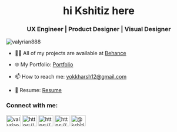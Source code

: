 <h1 align="center">hi Kshitiz here</h1>
<h3 align="center">UX Engineer | Product Designer | Visual Designer</h3>

<p align="left"> <img src="https://komarev.com/ghpvc/?username=valyrian888&label=Profile%20views&color=0e75b6&style=flat" alt="valyrian888" /> </p>

- 👨‍💻 All of my projects are available at [Behance](https://www.behance.net/kshitizkamal98)  

- 🌐 My Portfolio: [Portfolio](https://astrix.framer.website)  

- 📫 How to reach me: [yokkharsh12@gmail.com](mailto:yokkharsh12@gmail.com)  

- 📄 Resume: [Resume](https://drive.google.com/file/d/1LluDONMvsF1Wi5FS55ZRAU4_AwrtZ6Lw/view)  

<h3 align="left">Connect with me:</h3>
<p align="left">
<a href="https://twitter.com/valyrian888" target="blank"><img align="center" src="https://raw.githubusercontent.com/rahuldkjain/github-profile-readme-generator/master/src/images/icons/Social/twitter.svg" alt="valyrian888" height="30" width="40" /></a>
<a href="https://linkedin.com/in/https://www.linkedin.com/in/kshitiz-kamal-2445a9252/" target="blank"><img align="center" src="https://raw.githubusercontent.com/rahuldkjain/github-profile-readme-generator/master/src/images/icons/Social/linked-in-alt.svg" alt="https://www.linkedin.com/in/kshitiz-kamal-2445a9252/" height="30" width="40" /></a>
<a href="https://instagram.com/https://www.instagram.com/kshitizk12/" target="blank"><img align="center" src="https://raw.githubusercontent.com/rahuldkjain/github-profile-readme-generator/master/src/images/icons/Social/instagram.svg" alt="https://www.instagram.com/kshitizk12/" height="30" width="40" /></a>
<a href="https://www.behance.net/https://www.behance.net/kshitizkamal98" target="blank"><img align="center" src="https://raw.githubusercontent.com/rahuldkjain/github-profile-readme-generator/master/src/images/icons/Social/behance.svg" alt="https://www.behance.net/kshitizkamal98" height="30" width="40" /></a>
<a href="https://medium.com/@kshitiz98" target="blank"><img align="center" src="https://raw.githubusercontent.com/rahuldkjain/github-profile-readme-generator/master/src/images/icons/Social/medium.svg" alt="@kshitiz98" height="30" width="40" /></a>
</p>
